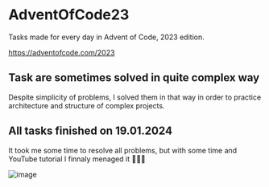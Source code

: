 # AdventOfCode23
Tasks made for every day in Advent of Code, 2023 edition. 

https://adventofcode.com/2023

## Task are sometimes solved in quite complex way
Despite simplicity of problems, I solved them in that way in order to practice architecture and structure of complex projects.


## All tasks finished on 19.01.2024
It took me some time to resolve all problems, but with some time and YouTube tutorial I finnaly menaged it 🥳🥳🥳

![image](https://github.com/CichyJohnny/AdventOfCode23/assets/137332118/a163643b-1708-4151-9146-79b393643a90)
